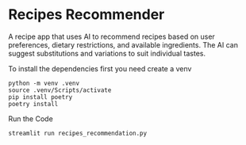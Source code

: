 # Recipes Recommender
A recipe app that uses AI to recommend recipes based on user preferences, dietary restrictions, and available ingredients. The AI can suggest substitutions and variations to suit individual tastes.

To install the dependencies first you need create a venv

```shell
python -m venv .venv
source .venv/Scripts/activate
pip install poetry
poetry install
```

Run the Code

```pycon
streamlit run recipes_recommendation.py
```